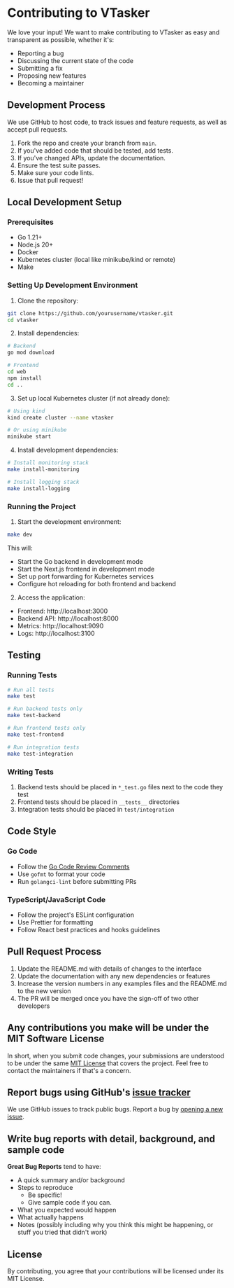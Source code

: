 # Contributing to VTasker

We love your input! We want to make contributing to VTasker as easy and transparent as possible, whether it's:

- Reporting a bug
- Discussing the current state of the code
- Submitting a fix
- Proposing new features
- Becoming a maintainer

## Development Process

We use GitHub to host code, to track issues and feature requests, as well as accept pull requests.

1. Fork the repo and create your branch from `main`.
2. If you've added code that should be tested, add tests.
3. If you've changed APIs, update the documentation.
4. Ensure the test suite passes.
5. Make sure your code lints.
6. Issue that pull request!

## Local Development Setup

### Prerequisites

- Go 1.21+
- Node.js 20+
- Docker
- Kubernetes cluster (local like minikube/kind or remote)
- Make

### Setting Up Development Environment

1. Clone the repository:
```bash
git clone https://github.com/yourusername/vtasker.git
cd vtasker
```

2. Install dependencies:
```bash
# Backend
go mod download

# Frontend
cd web
npm install
cd ..
```

3. Set up local Kubernetes cluster (if not already done):
```bash
# Using kind
kind create cluster --name vtasker

# Or using minikube
minikube start
```

4. Install development dependencies:
```bash
# Install monitoring stack
make install-monitoring

# Install logging stack
make install-logging
```

### Running the Project

1. Start the development environment:
```bash
make dev
```

This will:
- Start the Go backend in development mode
- Start the Next.js frontend in development mode
- Set up port forwarding for Kubernetes services
- Configure hot reloading for both frontend and backend

2. Access the application:
- Frontend: http://localhost:3000
- Backend API: http://localhost:8000
- Metrics: http://localhost:9090
- Logs: http://localhost:3100

## Testing

### Running Tests

```bash
# Run all tests
make test

# Run backend tests only
make test-backend

# Run frontend tests only
make test-frontend

# Run integration tests
make test-integration
```

### Writing Tests

1. Backend tests should be placed in `*_test.go` files next to the code they test
2. Frontend tests should be placed in `__tests__` directories
3. Integration tests should be placed in `test/integration`

## Code Style

### Go Code

- Follow the [Go Code Review Comments](https://github.com/golang/go/wiki/CodeReviewComments)
- Use `gofmt` to format your code
- Run `golangci-lint` before submitting PRs

### TypeScript/JavaScript Code

- Follow the project's ESLint configuration
- Use Prettier for formatting
- Follow React best practices and hooks guidelines

## Pull Request Process

1. Update the README.md with details of changes to the interface
2. Update the documentation with any new dependencies or features
3. Increase the version numbers in any examples files and the README.md to the new version
4. The PR will be merged once you have the sign-off of two other developers

## Any contributions you make will be under the MIT Software License

In short, when you submit code changes, your submissions are understood to be under the same [MIT License](http://choosealicense.com/licenses/mit/) that covers the project. Feel free to contact the maintainers if that's a concern.

## Report bugs using GitHub's [issue tracker](https://github.com/yourusername/vtasker/issues)

We use GitHub issues to track public bugs. Report a bug by [opening a new issue](https://github.com/yourusername/vtasker/issues/new).

## Write bug reports with detail, background, and sample code

**Great Bug Reports** tend to have:

- A quick summary and/or background
- Steps to reproduce
  - Be specific!
  - Give sample code if you can.
- What you expected would happen
- What actually happens
- Notes (possibly including why you think this might be happening, or stuff you tried that didn't work)

## License

By contributing, you agree that your contributions will be licensed under its MIT License. 